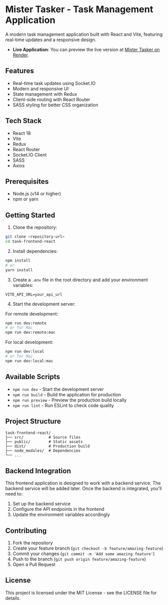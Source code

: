 # Mister Tasker - Task Management Application

A modern task management application built with React and Vite, featuring real-time updates and a responsive design.

- **Live Application**: 
You can preview the live version at [Mister Tasker on Render](https://mister-tasker-3b3p.onrender.com/).

## Features

- Real-time task updates using Socket.IO
- Modern and responsive UI
- State management with Redux
- Client-side routing with React Router
- SASS styling for better CSS organization

## Tech Stack

- React 18
- Vite
- Redux
- React Router
- Socket.IO Client
- SASS
- Axios

## Prerequisites

- Node.js (v14 or higher)
- npm or yarn

## Getting Started

1. Clone the repository:
```bash
git clone <repository-url>
cd task-frontend-react
```

2. Install dependencies:
```bash
npm install
# or
yarn install
```

3. Create a `.env` file in the root directory and add your environment variables:
```env
VITE_API_URL=your_api_url
```

4. Start the development server:

For remote development:
```bash
npm run dev:remote
# or for Mac
npm run dev:remote:mac
```

For local development:
```bash
npm run dev:local
# or for Mac
npm run dev:local:mac
```

## Available Scripts

- `npm run dev` - Start the development server
- `npm run build` - Build the application for production
- `npm run preview` - Preview the production build locally
- `npm run lint` - Run ESLint to check code quality

## Project Structure

```
task-frontend-react/
├── src/           # Source files
├── public/        # Static assets
├── dist/          # Production build
├── node_modules/  # Dependencies
└── ...
```

## Backend Integration

This frontend application is designed to work with a backend service. The backend service will be added later. Once the backend is integrated, you'll need to:

1. Set up the backend service
2. Configure the API endpoints in the frontend
3. Update the environment variables accordingly

## Contributing

1. Fork the repository
2. Create your feature branch (`git checkout -b feature/amazing-feature`)
3. Commit your changes (`git commit -m 'Add some amazing feature'`)
4. Push to the branch (`git push origin feature/amazing-feature`)
5. Open a Pull Request

## License

This project is licensed under the MIT License - see the LICENSE file for details.
